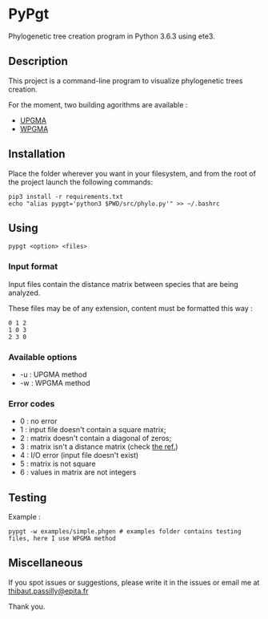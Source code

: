 # PyPgt

Phylogenetic tree creation program in Python 3.6.3 using ete3.

## Description

This project is a command-line program to visualize phylogenetic trees creation.

For the moment, two building agorithms are available :
* [UPGMA](https://en.wikipedia.org/wiki/UPGMA)
* [WPGMA](https://en.wikipedia.org/wiki/WPGMA)

## Installation

Place the folder wherever you want in your filesystem, and from the root of the project launch the following commands:

```
pip3 install -r requirements.txt
echo "alias pypgt='python3 $PWD/src/phylo.py'" >> ~/.bashrc
```

## Using

```
pypgt <option> <files>
```

### Input format

Input files contain the distance matrix between species that are being analyzed.

These files may be of any extension, content must be formatted this way :
```
0 1 2
1 0 3
2 3 0
```

### Available options

* -u : UPGMA method
* -w : WPGMA method

### Error codes

* 0  : no error
* 1  : input file doesn't contain a square matrix;
* 2  : matrix doesn't contain a diagonal of zeros;
* 3  : matrix isn't a distance matrix (check [the ref.](https://en.wikipedia.org/wiki/Distance_matrix))
* 4  : I/O error (input file doesn't exist)
* 5  : matrix is not square
* 6 : values in matrix are not integers

## Testing

Example :

```
pypgt -w examples/simple.phgen # examples folder contains testing files, here I use WPGMA method
```

## Miscellaneous

If you spot issues or suggestions, please write it in the issues or email me at thibaut.passilly@epita.fr

Thank you.
